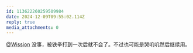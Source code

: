 ```yaml
---
id: 113622260259509984
date: 2024-12-09T09:55:02.114Z
reply: true
media_attachments: 0
---
```


[@Wission](https://md.jeoqm-77.top/@Wission) 没事，被铁拳打到一次后就不会了。不过也可能是哭叽叽然后继续用。

